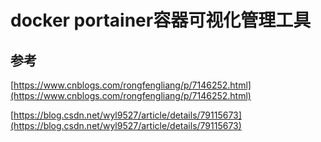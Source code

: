 # docker portainer容器可视化管理工具

## 参考

[https://www.cnblogs.com/rongfengliang/p/7146252.html](https://www.cnblogs.com/rongfengliang/p/7146252.html)

[https://blog.csdn.net/wyl9527/article/details/79115673](https://blog.csdn.net/wyl9527/article/details/79115673)

